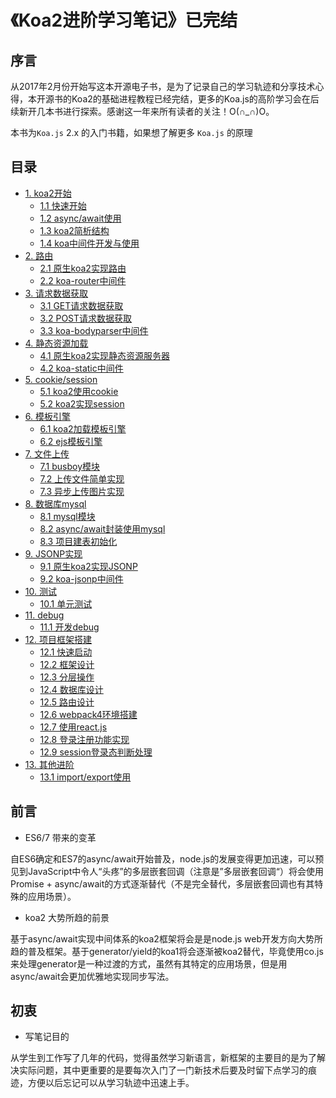 # 《Koa2进阶学习笔记》已完结

## 序言

从2017年2月份开始写这本开源电子书，是为了记录自己的学习轨迹和分享技术心得，本开源书的Koa2的基础进程教程已经完结，更多的Koa.js的高阶学习会在后续新开几本书进行探索。感谢这一年来所有读者的关注！O(∩_∩)O。

本书为`Koa.js` 2.x 的入门书籍，如果想了解更多 `Koa.js` 的原理

## 目录
* [1. koa2开始]()
    * [1.1 快速开始](https://github.com/Jingce-lu/koa2-note/blob/master/note/start/quick.md)
    * [1.2 async/await使用](https://github.com/Jingce-lu/koa2-note/blob/master/note/start/async.md)
    * [1.3 koa2简析结构](https://github.com/Jingce-lu/koa2-note/blob/master/note/start/info.md)
    * [1.4 koa中间件开发与使用](https://github.com/Jingce-lu/koa2-note/blob/master/note/start/middleware.md)
* [2. 路由]()
    * [2.1 原生koa2实现路由](https://github.com/Jingce-lu/koa2-note/blob/master/note/route/simple.md)
    * [2.2 koa-router中间件](https://github.com/Jingce-lu/koa2-note/blob/master/note/route/koa-router.md)
* [3. 请求数据获取]()
    * [3.1 GET请求数据获取](https://github.com/Jingce-lu/koa2-note/blob/master/note/request/get.md)
    * [3.2 POST请求数据获取](https://github.com/Jingce-lu/koa2-note/blob/master/note/request/post.md)
    * [3.3 koa-bodyparser中间件](https://github.com/Jingce-lu/koa2-note/blob/master/note/request/post-use-middleware.md)
* [4. 静态资源加载]()
    * [4.1 原生koa2实现静态资源服务器](https://github.com/Jingce-lu/koa2-note/blob/master/note/static/server.md)
    * [4.2 koa-static中间件](https://github.com/Jingce-lu/koa2-note/blob/master/note/static/middleware.md)
* [5. cookie/session]()
    * [5.1 koa2使用cookie](https://github.com/Jingce-lu/koa2-note/blob/master/note/cookie/info.md)
    * [5.2 koa2实现session](https://github.com/Jingce-lu/koa2-note/blob/master/note/session/info.md)
* [6. 模板引擎]()
    * [6.1 koa2加载模板引擎](https://github.com/Jingce-lu/koa2-note/blob/master/note/template/add.md)
    * [6.2 ejs模板引擎](https://github.com/Jingce-lu/koa2-note/blob/master/note/template/ejs.md)
* [7. 文件上传]()
    * [7.1 busboy模块](https://github.com/Jingce-lu/koa2-note/blob/master/note/upload/busboy.md)
    * [7.2 上传文件简单实现](https://github.com/Jingce-lu/koa2-note/blob/master/note/upload/simple.md)
    * [7.3 异步上传图片实现](https://github.com/Jingce-lu/koa2-note/blob/master/note/upload/pic-async.md)
* [8. 数据库mysql]()
    * [8.1 mysql模块](https://github.com/Jingce-lu/koa2-note/blob/master/note/mysql/info.md)    
    * [8.2 async/await封装使用mysql](https://github.com/Jingce-lu/koa2-note/blob/master/note/mysql/async.md)
    * [8.3 项目建表初始化](https://github.com/Jingce-lu/koa2-note/blob/master/note/mysql/init.md)
* [9. JSONP实现]()
    * [9.1 原生koa2实现JSONP](https://github.com/Jingce-lu/koa2-note/blob/master/note/jsonp/info.md)
    * [9.2 koa-jsonp中间件](https://github.com/Jingce-lu/koa2-note/blob/master/note/jsonp/koa-jsonp.md)
* [10. 测试]()
    * [10.1 单元测试](https://github.com/Jingce-lu/koa2-note/blob/master/note/test/unit.md)
* [11. debug]()
    * [11.1 开发debug](https://github.com/Jingce-lu/koa2-note/blob/master/note/debug/info.md)
* [12. 项目框架搭建]()
    * [12.1 快速启动](https://github.com/Jingce-lu/koa2-note/blob/master/note/project/start.md)
    * [12.2 框架设计](https://github.com/Jingce-lu/koa2-note/blob/master/note/project/framework.md)
    * [12.3 分层操作](https://github.com/Jingce-lu/koa2-note/blob/master/note/project/layer.md)
    * [12.4 数据库设计](https://github.com/Jingce-lu/koa2-note/blob/master/note/project/sql.md)
    * [12.5 路由设计](https://github.com/Jingce-lu/koa2-note/blob/master/note/project/route.md)
    * [12.6 webpack4环境搭建](https://github.com/Jingce-lu/koa2-note/blob/master/note/project/webpack4.md)
    * [12.7 使用react.js](https://github.com/Jingce-lu/koa2-note/blob/master/note/project/react.md)
    * [12.8 登录注册功能实现](https://github.com/Jingce-lu/koa2-note/blob/master/note/project/sign.md)
    * [12.9 session登录态判断处理](https://github.com/Jingce-lu/koa2-note/blob/master/note/project/session.md) 
* [13. 其他进阶]()
    * [13.1 import/export使用](https://github.com/Jingce-lu/koa2-note/blob/master/note/other/esm.md) 

## 前言
- ES6/7 带来的变革

自ES6确定和ES7的async/await开始普及，node.js的发展变得更加迅速，可以预见到JavaScript中令人“头疼”的多层嵌套回调（注意是”多层嵌套回调“）将会使用Promise + async/await的方式逐渐替代（不是完全替代，多层嵌套回调也有其特殊的应用场景）。

- koa2 大势所趋的前景

基于async/await实现中间体系的koa2框架将会是是node.js web开发方向大势所趋的普及框架。基于generator/yield的koa1将会逐渐被koa2替代，毕竟使用co.js来处理generator是一种过渡的方式，虽然有其特定的应用场景，但是用async/await会更加优雅地实现同步写法。

## 初衷

- 写笔记目的

从学生到工作写了几年的代码，觉得虽然学习新语言，新框架的主要目的是为了解决实际问题，其中更重要的是要每次入门了一门新技术后要及时留下点学习的痕迹，方便以后忘记可以从学习轨迹中迅速上手。

